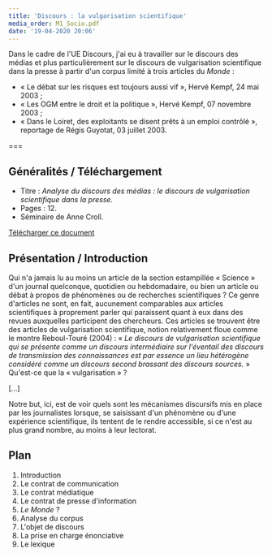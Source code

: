 ```yaml
---
title: 'Discours : la vulgarisation scientifique'
media_order: M1_Socio.pdf
date: '19-04-2020 20:06'
---
```


Dans le cadre de l'UE Discours, j'ai eu à travailler sur le discours des médias et plus particulièrement sur le discours de vulgarisation scientifique dans la presse à partir d'un corpus limité à trois articles du _Monde_&nbsp;:

- «&nbsp;Le débat sur les risques est toujours aussi vif&nbsp;», Hervé Kempf, 24 mai 2003&nbsp;;
- «&nbsp;Les OGM entre le droit et la politique&nbsp;», Hervé Kempf, 07 novembre 2003&nbsp;;
- «&nbsp;Dans le Loiret, des exploitants se disent prêts à un emploi contrôlé&nbsp;», reportage de Régis Guyotat, 03 juillet 2003.

===

## Généralités / Téléchargement

- Titre&nbsp;: _Analyse du discours des médias&nbsp;: le discours de vulgarisation scientifique dans la presse._
- Pages&nbsp;: 12.
- Séminaire de Anne Croll.
 
[Télécharger ce document](M1_Socio.pdf)

## Présentation / Introduction

Qui n'a jamais lu au moins un article de la section estampillée «&nbsp;Science&nbsp;» d'un journal quelconque, quotidien ou hebdomadaire, ou bien un article ou débat à propos de phénomènes ou de recherches scientifiques&nbsp;? Ce genre d'articles ne sont, en fait, aucunement comparables aux articles scientifiques à proprement parler qui paraissent quant à eux dans des revues auxquelles participent des chercheurs. Ces articles se trouvent être des articles de vulgarisation scientifique, notion relativement floue comme le montre Reboul-Touré (2004)&nbsp;: «&nbsp;_Le discours de vulgarisation scientifique qui se présente comme un discours intermédiaire sur l'éventail des discours de transmission des connaissances est par essence un lieu hétérogène considéré comme un discours second brassant des discours sources._&nbsp;» Qu'est-ce que la «&nbsp;vulgarisation&nbsp;»&nbsp;?

[...]

Notre but, ici, est de voir quels sont les mécanismes discursifs mis en place par les journalistes lorsque, se saisissant d'un phénomène ou d'une expérience scientifique, ils tentent de le rendre accessible, si ce n'est au plus grand nombre, au moins à leur lectorat.

## Plan

1. Introduction
2. Le contrat de communication
  1. Le contrat médiatique
  2. Le contrat de presse d'information
3. _Le Monde_&nbsp;?
4. Analyse du corpus
  1. L'objet de discours
  2. La prise en charge énonciative
  3. Le lexique